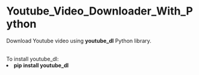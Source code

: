 # Youtube_Video_Downloader_With_Python
Download Youtube video using <b>youtube_dl</b> Python library.

<br>
To install youtube_dl: <br>
<li>
<b> pip install youtube_dl </b>
</li>
